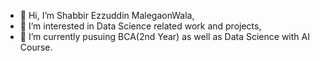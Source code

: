 - 👋 Hi, I’m Shabbir Ezzuddin MalegaonWala,
- 👀 I’m interested in Data Science related work and projects,
- 🌱 I’m currently pusuing BCA(2nd Year) as well as Data Science with AI Course.

<!---
SHABBIR-EZZUDDIN/SHABBIR-EZZUDDIN is a ✨ special ✨ repository because its `README.md` (this file) appears on your GitHub profile.
You can click the Preview link to take a look at your changes.
--->
